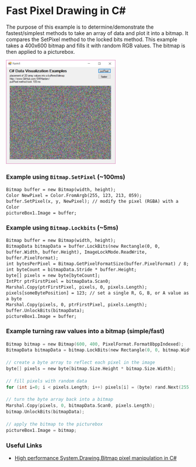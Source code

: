 ﻿# Fast Pixel Drawing in C#
The purpose of this example is to determine/demonstrate the fastest/simplest methods to take an array of data and plot it into a bitmap. It compares the SetPixel method to the locked bits method. This example takes a 400x600 bitmap and fills it with random RGB values. The bitmap is then applied to a picturebox.

<img src="screenshot.png" width="300">

### Example using `Bitmap.SetPixel` (~100ms)
```
Bitmap buffer = new Bitmap(width, height);
Color NewPixel = Color.FromArgb(255, 123, 213, 059);
buffer.SetPixel(x, y, NewPixel); // modify the pixel (RGBA) with a Color
pictureBox1.Image = buffer;
```

### Example using `Bitmap.Lockbits` (~5ms)
```
Bitmap buffer = new Bitmap(width, height);
BitmapData bitmapData = buffer.LockBits(new Rectangle(0, 0, buffer.Width, buffer.Height), ImageLockMode.ReadWrite, buffer.PixelFormat);
int bytesPerPixel = Bitmap.GetPixelFormatSize(buffer.PixelFormat) / 8;
int byteCount = bitmapData.Stride * buffer.Height;
byte[] pixels = new byte[byteCount];
IntPtr ptrFirstPixel = bitmapData.Scan0;
Marshal.Copy(ptrFirstPixel, pixels, 0, pixels.Length);
pixels[someBytePosition] = 123; // set a single R, G, B, or A value as a byte
Marshal.Copy(pixels, 0, ptrFirstPixel, pixels.Length);
buffer.UnlockBits(bitmapData);
pictureBox1.Image = buffer;
```

### Example turning raw values into a bitmap (simple/fast)
```c
Bitmap bitmap = new Bitmap(600, 400, PixelFormat.Format8bppIndexed);
BitmapData bitmapData = bitmap.LockBits(new Rectangle(0, 0, bitmap.Width, bitmap.Height), ImageLockMode.ReadOnly, bitmap.PixelFormat);

// create a byte array to reflect each pixel in the image
byte[] pixels = new byte[bitmap.Size.Height * bitmap.Size.Width];

// fill pixels with random data
for (int i=0; i < pixels.Length; i++) pixels[i] = (byte) rand.Next(255);

// turn the byte array back into a bitmap
Marshal.Copy(pixels, 0, bitmapData.Scan0, pixels.Length);
bitmap.UnlockBits(bitmapData);

// apply the bitmap to the picturebox
pictureBox1.Image = bitmap;
```

### Useful Links
* [High performance System.Drawing.Bitmap pixel manipulation in C#](http://erison.blogspot.com/2016/02/techdercom-high-performance.html)

